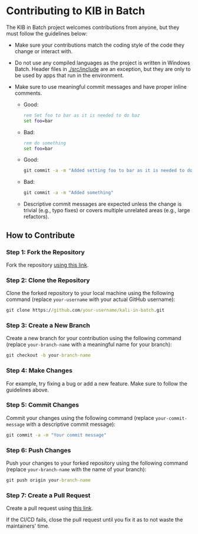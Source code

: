 # Contributing to KIB in Batch

The KIB in Batch project welcomes contributions from anyone, but they must follow the guidelines below:

* Make sure your contributions match the coding style of the code they change or interact with.
* Do not use any compiled languages as the project is written in Windows Batch. Header files in [./src/include](./src/include/) are an exception, but they are only to be used by apps that run in the environment.
* Make sure to use meaningful commit messages and have proper inline comments.

  * Good:

    ```bat
    rem Set foo to bar as it is needed to do baz
    set foo=bar
    ```

  * Bad:

    ```bat
    rem do something
    set foo=bar
    ```
  
  * Good:

    ```bat
    git commit -a -m "Added setting foo to bar as it is needed to do baz"
    ```
  
  * Bad:

    ```bat
    git commit -a -m "Added something"
    ```

  * Descriptive commit messages are expected unless the change is trivial (e.g., typo fixes) or covers multiple unrelated areas (e.g., large refactors).

## How to Contribute

### Step 1: Fork the Repository

Fork the repository [using this link](https://github.com/Kali-in-Batch/kali-in-batch/fork).

### Step 2: Clone the Repository

Clone the forked repository to your local machine using the following command (replace `your-username` with your actual GitHub username):

```bat
git clone https://github.com/your-username/kali-in-batch.git
```

### Step 3: Create a New Branch

Create a new branch for your contribution using the following command (replace `your-branch-name` with a meaningful name for your branch):

```bat
git checkout -b your-branch-name
```

### Step 4: Make Changes

For example, try fixing a bug or add a new feature. Make sure to follow the guidelines above.

### Step 5: Commit Changes

Commit your changes using the following command (replace `your-commit-message` with a descriptive commit message):

```bat
git commit -a -m "Your commit message"
```

### Step 6: Push Changes

Push your changes to your forked repository using the following command (replace `your-branch-name` with the name of your branch):

```bat
git push origin your-branch-name
```

### Step 7: Create a Pull Request

Create a pull request using [this link](https://github.com/Kali-in-Batch/kali-in-batch/compare).

If the CI/CD fails, close the pull request until you fix it as to not waste the maintainers' time.
